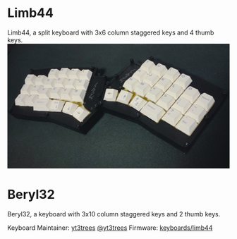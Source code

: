 # Limb44
Limb44, a split keyboard with 3x6 column staggered keys and 4 thumb keys.
![img](!image/Limb44.jpeg)

# Beryl32
Beryl32, a keyboard with 3x10 column staggered keys and 2 thumb keys.

Keyboard Maintainer: [yt3trees](https://github.com/yt3trees/)  [@yt3trees](https://twitter.com/yt3trees)
Firmware: [keyboards/limb44](https://github.com/yt3trees/qmk_firmware/tree/master/keyboards/limb44)
